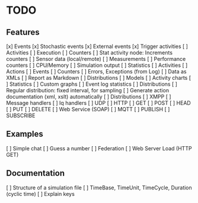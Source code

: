 TODO
========

Features
-------------

[x] Events
	[x] Stochastic events
	[x] External events
	[x] Trigger activities
[ ] Activities
	[ ] Execution
	[ ] Counters
	[ ] Stat activity node: Increments counters
	[ ]	Sensor data (local/remote)
	[ ] Measurements
	[ ] Performance counters
	[ ] CPU/Memory
[ ] Simulation output
	[ ] Statistics
		[ ] Activities
		[ ] Actions
		[ ] Events
		[ ] Counters
		[ ] Errors, Exceptions (from Log)
	[ ] Data as XMLs
	[ ] Report as Markdown
		[ ] Distributions
		[ ] Models
		[ ] Activity charts
		[ ] Statistics
		[ ] Custom graphs
		[ ] Event log statistics
[ ] Distributions
	[ ] Regular distribution: fixed interval, for sampling
[ ] Generate action documentation (xml, xslt) automatically
[ ] Distributions
[ ] XMPP
	[ ] Message handlers
	[ ] Iq handlers
	[ ] UDP
[ ] HTTP
	[ ] GET
	[ ] POST
	[ ] HEAD
	[ ] PUT
	[ ] DELETE
	[ ] Web Service (SOAP)
[ ] MQTT
	[ ] PUBLISH
	[ ] SUBSCRIBE

Examples
--------------

[ ] Simple chat
[ ] Guess a number
[ ] Federation
[ ] Web Server Load (HTTP GET)

Documentation
--------------------

[ ] Structure of a simulation file
[ ] TimeBase, TimeUnit, TimeCycle, Duration (cyclic time)
[ ] Explain keys

